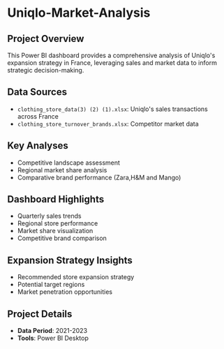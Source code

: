 # Uniqlo-Market-Analysis

## Project Overview
This Power BI dashboard provides a comprehensive analysis of Uniqlo's expansion strategy in France, leveraging sales and market data to inform strategic decision-making.

## Data Sources
- `clothing_store_data(3) (2) (1).xlsx`: Uniqlo's sales transactions across France
- `clothing_store_turnover_brands.xlsx`: Competitor market data

## Key Analyses
- Competitive landscape assessment
- Regional market share analysis
- Comparative brand performance (Zara,H&M and Mango)

## Dashboard Highlights
- Quarterly sales trends
- Regional store performance
- Market share visualization
- Competitive brand comparison

## Expansion Strategy Insights
- Recommended store expansion strategy
- Potential target regions
- Market penetration opportunities

## Project Details
- **Data Period**: 2021-2023
- **Tools**: Power BI Desktop

